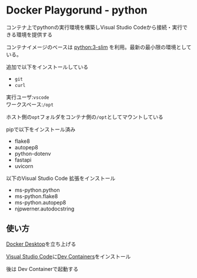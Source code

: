 # Docker Playgorund - python

コンテナ上でpythonの実行環境を構築しVisual Studio Codeから接続・実行できる環境を提供する

コンテナイメージのベースは
[python:3-slim](https://hub.docker.com/_/python)
を利用。最新の最小限の環境としている。

追加で以下をインストールしている

* `git`
* `curl`

実行ユーザ:`vscode`  
ワークスペース:`/opt`  

ホスト側の`opt`フォルダをコンテナ側の`/opt`としてマウントしている

pipで以下をインストール済み

* flake8
* autopep8
* python-dotenv
* fastapi
* uvicorn

以下のVisual Studio Code 拡張をインストール

* ms-python.python
* ms-python.flake8
* ms-python.autopep8
* njpwerner.autodocstring

## 使い方

[Docker Desktop](https://www.docker.com/products/docker-desktop/)を立ち上げる

[Visual Studio Code](https://azure.microsoft.com/ja-jp/products/visual-studio-code/)に[Dev Containers](https://marketplace.visualstudio.com/items?itemName=ms-vscode-remote.remote-containers)をインストール

後は Dev Containerで起動する
